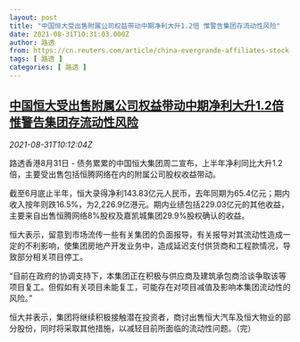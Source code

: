 ```yaml
---
layout: post
title: "中国恒大受出售附属公司权益带动中期净利大升1.2倍 惟警告集团存流动性风险"
date: 2021-08-31T10:31:03.000Z
author: 路透
from: https://cn.reuters.com/article/china-evergrande-affiliates-stock-0831-idCNKBS2FW0TZ
tags: [ 路透 ]
categories: [ 路透 ]
---
```

<!--1630405863000-->
[中国恒大受出售附属公司权益带动中期净利大升1.2倍 惟警告集团存流动性风险](https://cn.reuters.com/article/china-evergrande-affiliates-stock-0831-idCNKBS2FW0TZ)
------

<div>
<div><i>2021-08-31T10:12:04Z</i></div><p>路透香港8月31日 - 债务累累的中国恒大集团周二宣布，上半年净利同比大升1.2倍，主要受出售包括恒腾网络在内的附属公司股权收益带动。</p><p>截至6月底止半年，恒大录得净利143.83亿元人民币，去年同期为65.4亿元；期内收入按年则跌16.5%，为2,226.9亿港元。期内业绩包括229.03亿元的其他收益，主要来自出售恒腾网络8%股权及嘉凯城集团29.9%股权确认的收益。</p><p>恒大表示，留意到市场流传一些有关集团的负面报导，有关报导对其流动性造成一定的不利影响，使集团房地产开发业务中，造成延迟支付供货商和工程款情况，导致部分相关项目停工。</p><p>“目前在政府的协调支持下，本集团正在积极与供应商及建筑承包商洽谈争取该等项目复工。但假如有关项目未能复工，可能存在对项目减值及影响本集团流动性的风险。”</p><p>恒大并表示，集团将继续积极接触潜在投资者，商讨出售恒大汽车及恒大物业的部分股份，同时将采取其他措施，以减轻目前所面临的流动性问题。（完） </p>
</div>
